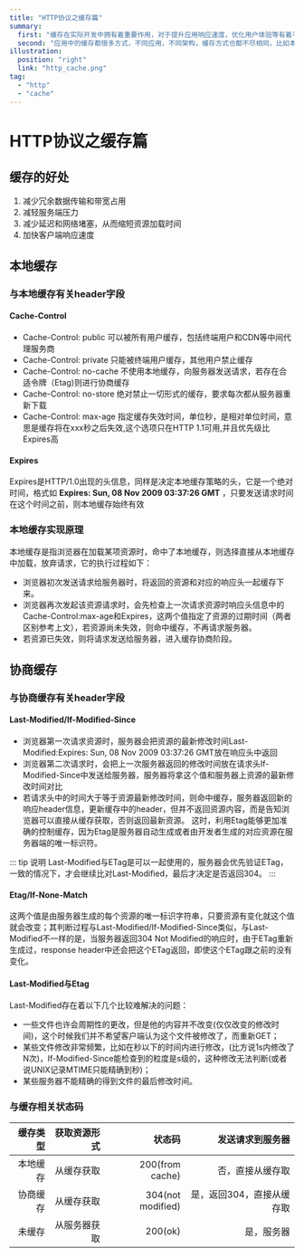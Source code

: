 ```yaml
---
title: "HTTP协议之缓存篇"
summary: 
  first: "缓存在实际开发中拥有着重要作用，对于提升应用响应速度，优化用户体验等有着不可替代的地位"
  second: "应用中的缓存都很多方式，不同应用，不同架构，缓存方式也都不尽相同，比如本地缓存，分布式缓存，CDN缓存等等。而本篇主要介绍了HTTP协议及其相关缓存方式。"
illustration: 
  position: "right"
  link: "http_cache.png"
tag: 
  - "http"
  - "cache"
---
```

# HTTP协议之缓存篇

## 缓存的好处
1. 减少冗余数据传输和带宽占用
2. 减轻服务端压力
3. 减少延迟和网络堵塞，从而缩短资源加载时间
4. 加快客户端响应速度

## 本地缓存

### 与本地缓存有关header字段

#### Cache-Control
* Cache-Control: public     可以被所有用户缓存，包括终端用户和CDN等中间代理服务商
* Cache-Control: private    只能被终端用户缓存，其他用户禁止缓存
* Cache-Control: no-cache   不使用本地缓存，向服务器发送请求，若存在合适令牌（Etag)则进行协商缓存
* Cache-Control: no-store   绝对禁止一切形式的缓存，要求每次都从服务器重新下载
* Cache-Control: max-age    指定缓存失效时间，单位秒，是相对单位时间，意思是缓存将在xxx秒之后失效,这个选项只在HTTP 1.1可用,并且优先级比Expires高

#### Expires

Expires是HTTP/1.0出现的头信息，同样是决定本地缓存策略的头，它是一个绝对时间，格式如 __Expires: Sun, 08 Nov 2009 03:37:26 GMT__ ，只要发送请求时间在这个时间之前，则本地缓存始终有效

### 本地缓存实现原理

本地缓存是指浏览器在加载某项资源时，命中了本地缓存，则选择直接从本地缓存中加载，放弃请求，它的执行过程如下：

 * 浏览器初次发送请求给服务器时，将返回的资源和对应的响应头一起缓存下来。
 * 浏览器再次发起该资源请求时，会先检查上一次请求资源时响应头信息中的Cache-Control:max-age和Expires，这两个值指定了资源的过期时间（两者区别参考上文），若资源尚未失效，则命中缓存，不再请求服务器。
 * 若资源已失效，则将请求发送给服务器，进入缓存协商阶段。

## 协商缓存

### 与协商缓存有关header字段

#### Last-Modified/If-Modified-Since

* 浏览器第一次请求资源时，服务器会把资源的最新修改时间Last-Modified:Expires: Sun, 08 Nov 2009 03:37:26 GMT放在响应头中返回
* 浏览器第二次请求时，会把上一次服务器返回的修改时间放在请求头If-Modified-Since中发送给服务器，服务器将拿这个值和服务器上资源的最新修改时间对比
* 若请求头中的时间大于等于资源最新修改时间，则命中缓存，服务器返回新的响应header信息，更新缓存中的header，但并不返回资源内容，而是告知浏览器可以直接从缓存获取，否则返回最新资源。
这时，利用Etag能够更加准确的控制缓存，因为Etag是服务器自动生成或者由开发者生成的对应资源在服务器端的唯一标识符。

::: tip 说明
Last-Modified与ETag是可以一起使用的，服务器会优先验证ETag，一致的情况下，才会继续比对Last-Modified，最后才决定是否返回304。
:::

#### Etag/If-None-Match

这两个值是由服务器生成的每个资源的唯一标识字符串，只要资源有变化就这个值就会改变；其判断过程与Last-Modified/If-Modified-Since类似，与Last-Modified不一样的是，当服务器返回304 Not Modified的响应时，由于ETag重新生成过，response header中还会把这个ETag返回，即使这个ETag跟之前的没有变化。

#### Last-Modified与Etag

Last-Modified存在着以下几个比较难解决的问题：
* 一些文件也许会周期性的更改，但是他的内容并不改变(仅仅改变的修改时间)，这个时候我们并不希望客户端认为这个文件被修改了，而重新GET；
* 某些文件修改非常频繁，比如在秒以下的时间内进行修改，(比方说1s内修改了N次)，If-Modified-Since能检查到的粒度是s级的，这种修改无法判断(或者说UNIX记录MTIME只能精确到秒)；
* 某些服务器不能精确的得到文件的最后修改时间。

### 与缓存相关状态码
| 缓存类型       | 获取资源形式         | 状态码              | 发送请求到服务器
|--------------:|--------------------:|--------------------:|-----------------------------:|
| 本地缓存       | 从缓存获取           | 200(from cache)     | 否，直接从缓存取              |
| 协商缓存       | 从缓存获取           | 304(not modified)   | 是，返回304，直接从缓存取      |
| 未缓存         | 从服务器获取         | 200(ok)             | 是，服务器                    |


